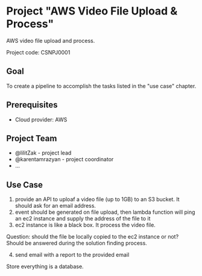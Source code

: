# Project "AWS Video File Upload & Process"

AWS video file upload and process.

Project code: CSNPJ0001

## Goal

To create a pipeline to accomplish the tasks listed in the "use case" chapter.

## Prerequisites

- Cloud provider: AWS

## Project Team

- @lilitZak - project lead
- @karentamrazyan - project coordinator
- ...

## Use Case

1. provide an API to uploaf a video file (up to 1GB) to an S3 bucket. It should ask for an email address.
2. event should be generated on file upload, then lambda function will ping an ec2 instance and supply the address of the file to it
3. ec2 instance is like a black box. It process the video file.

Question: should the file be locally copied to the ec2 instance or not? Should be answered during the solution finding process.

4. send email with a report to the provided email

Store everything is a database.
